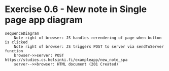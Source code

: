 # Exercise 0.6 - New note in Single page app diagram

```mermaid
sequenceDiagram
    Note right of browser: JS handles rerendering of page when button is clicked
    Note right of browser: JS triggers POST to server via sendToServer function
    browser->>server: POST https://studies.cs.helsinki.fi/exampleapp/new_note_spa
    server-->>browser: HTML document (201 Created)
```